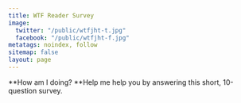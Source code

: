 ```yaml
---
title: WTF Reader Survey
image:
  twitter: "/public/wtfjht-t.jpg"
  facebook: "/public/wtfjht-f.jpg"
metatags: noindex, follow
sitemap: false
layout: page
---
```


**How am I doing? **Help me help you by answering this short, 10-question survey.

<div id="ask-form"></div><script src="https://wtfjht.coralproject.net/widgets/5a00a7ef2ed6e000018d3c4a.js"></script>